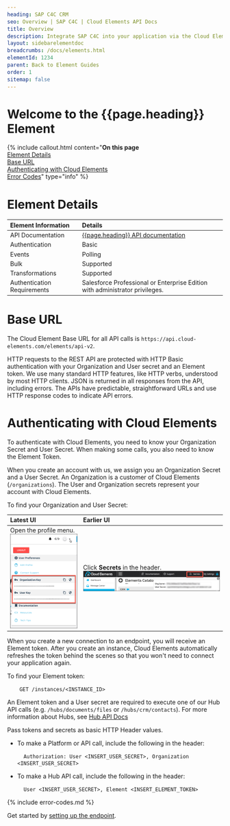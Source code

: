```yaml
---
heading: SAP C4C CRM
seo: Overview | SAP C4C | Cloud Elements API Docs
title: Overview
description: Integrate SAP C4C into your application via the Cloud Elements APIs.
layout: sidebarelementdoc
breadcrumbs: /docs/elements.html
elementId: 1234
parent: Back to Element Guides
order: 1
sitemap: false
---
```


# Welcome to the {{page.heading}} Element

{% include callout.html content="<strong>On this page</strong></br><a href=#element-details>Element Details</a></br><a href=#base-url>Base URL</a></br><a href=#authenticating-with-cloud-elements>Authenticating with Cloud Elements</a></br><a href=#error-codes>Error Codes</a>" type="info" %}

# Element Details

| Element Information | Details     |
| :------------- | :------------- |
| API Documentation | [{{page.heading}} API  documentation](http://help-legacy.sap.com/saphelp_sapcloudforcustomer/en/PUBLISHING/IntegrationServices.html) |
| Authentication | Basic  |
| Events | Polling |
| Bulk | Supported |
| Transformations | Supported    |
| Authentication Requirements |  Salesforce Professional or Enterprise Edition with administrator privileges.|

# Base URL

The Cloud Element Base URL for all API calls is `https://api.cloud-elements.com/elements/api-v2`.

HTTP requests to the REST API are protected with HTTP Basic authentication with your Organization and User secret and an Element token. We use many standard HTTP features, like HTTP verbs, understood by most HTTP clients. JSON is returned in all responses from the API, including errors. The APIs have predictable, straightforward URLs and use HTTP response codes to indicate API errors.

# Authenticating with Cloud Elements

To authenticate with Cloud Elements, you need to know your Organization Secret and User Secret. When making some calls, you also need to know the Element Token.

When you create an account with us, we assign you an Organization Secret and a User Secret. An Organization is a customer of Cloud Elements (`/organizations`). The User and Organization secrets represent your account with Cloud Elements.

To find your Organization and User Secret:

| Latest UI | Earlier UI  |
| :------------- | :------------- |
| Open the profile menu.</br> ![Search](../img/Org-User-Secret-C2.png)  | Click __Secrets__ in the header.</br> ![Search](../img/Org-User-Secret.png)  |

When you create a new connection to an endpoint, you will receive an Element token. After you create an instance, Cloud Elements automatically refreshes the token behind the scenes so that you won't need to connect your application again.

To find your Element token:

        GET /instances/<INSTANCE_ID>

An Element token and a User secret are required to execute one of our Hub API calls (e.g. `/hubs/documents/files` or `/hubs/crm/contacts`). For more information about Hubs, see [Hub API Docs](../../hubs/hub-docs)

Pass tokens and secrets as basic HTTP Header values.

* To make a Platform or API call, include the following in the header:

        Authorization: User <INSERT_USER_SECRET>, Organization <INSERT_USER_SECRET>

* To make a Hub API call, include the following in the header:

        User <INSERT_USER_SECRET>, Element <INSERT_ELEMENT_TOKEN>

{% include error-codes.md %}


Get started by [setting up the endpoint](endpoint-setup.html).
